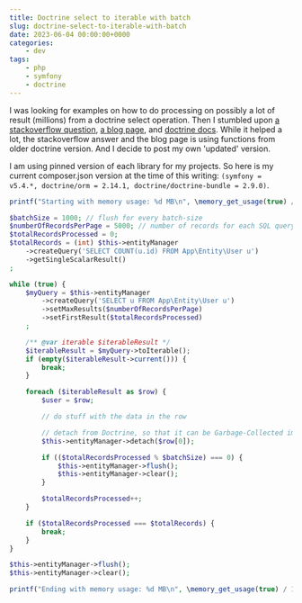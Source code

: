 ```yaml
---
title: Doctrine select to iterable with batch
slug: doctrine-select-to-iterable-with-batch
date: 2023-06-04 00:00:00+0000
categories:
    - dev
tags:
    - php
    - symfony
    - doctrine
---
```


I was looking for examples on how to do processing on possibly a lot of result (millions) from a doctrine select operation.
Then I stumbled upon [a stackoverflow question](https://stackoverflow.com/questions/23545768/doctrine-batch-processing-iterate-high-memory-usage), [a blog page](https://hubofco.de/php/2019/04/19/how-to-update-millions-of-records-with-doctrine-orm/), and [doctrine docs](https://www.doctrine-project.org/projects/doctrine-orm/en/2.14/reference/batch-processing.html#iterating-large-results-for-data-processing). While it helped a lot, the stackoverflow answer and the blog page is using functions from older doctrine version. And I decide to post my own 'updated' version.

I am using pinned version of each library for my projects. So here is my current composer.json version at the time of this writing: `(symfony = v5.4.*, doctrine/orm = 2.14.1, doctrine/doctrine-bundle = 2.9.0)`.

```php
printf("Starting with memory usage: %d MB\n", \memory_get_usage(true) / 1024 / 1024);

$batchSize = 1000; // flush for every batch-size
$numberOfRecordsPerPage = 5000; // number of records for each SQL query
$totalRecordsProcessed = 0;
$totalRecords = (int) $this->entityManager
    ->createQuery('SELECT COUNT(u.id) FROM App\Entity\User u')
    ->getSingleScalarResult()
;

while (true) {
    $myQuery = $this->entityManager
        ->createQuery('SELECT u FROM App\Entity\User u')
        ->setMaxResults($numberOfRecordsPerPage)
        ->setFirstResult($totalRecordsProcessed)
    ;

    /** @var iterable $iterableResult */
    $iterableResult = $myQuery->toIterable();
    if (empty($iterableResult->current())) {
        break;
    }

    foreach ($iterableResult as $row) {
        $user = $row;

        // do stuff with the data in the row

        // detach from Doctrine, so that it can be Garbage-Collected immediately (*)
        $this->entityManager->detach($row[0]);

        if (($totalRecordsProcessed % $batchSize) === 0) {
            $this->entityManager->flush();
            $this->entityManager->clear();
        }

        $totalRecordsProcessed++;
    }

    if ($totalRecordsProcessed === $totalRecords) {
        break;
    }
}

$this->entityManager->flush();
$this->entityManager->clear();

printf("Ending with memory usage: %d MB\n", \memory_get_usage(true) / 1024 / 1024);

```
